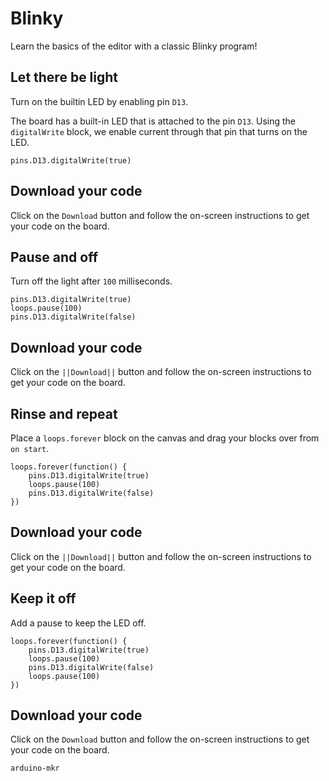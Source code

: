 # Blinky

Learn the basics of the editor with a classic Blinky program!

## Let there be light

Turn on the builtin LED by enabling pin ``D13``.

The board has a built-in LED that is attached to the pin ``D13``.
Using the ``digitalWrite`` block, we enable current through that pin
that turns on the LED.

```blocks
pins.D13.digitalWrite(true)
```

## Download your code

Click on the ``Download`` button and follow the on-screen instructions
to get your code on the board.

## Pause and off

Turn off the light after ``100`` milliseconds.

```blocks
pins.D13.digitalWrite(true)
loops.pause(100)
pins.D13.digitalWrite(false)
```

## Download your code

Click on the ``||Download||`` button and follow the on-screen instructions
to get your code on the board.

## Rinse and repeat

Place a ``loops.forever`` block on the canvas and drag
your blocks over from ``on start``.

```blocks
loops.forever(function() {
    pins.D13.digitalWrite(true)
    loops.pause(100)
    pins.D13.digitalWrite(false)
})
```

## Download your code

Click on the ``||Download||`` button and follow the on-screen instructions
to get your code on the board.

## Keep it off

Add a pause to keep the LED off.

```blocks
loops.forever(function() {
    pins.D13.digitalWrite(true)
    loops.pause(100)
    pins.D13.digitalWrite(false)
    loops.pause(100)    
})
```

## Download your code

Click on the ``Download`` button and follow the on-screen instructions
to get your code on the board.

```package
arduino-mkr
```